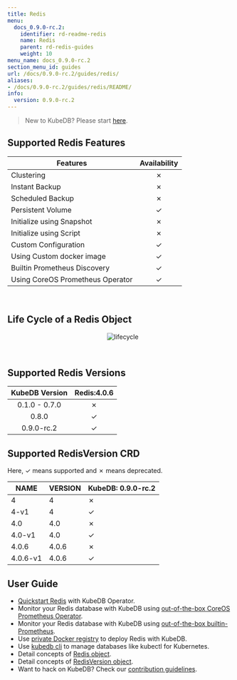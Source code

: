 ```yaml
---
title: Redis
menu:
  docs_0.9.0-rc.2:
    identifier: rd-readme-redis
    name: Redis
    parent: rd-redis-guides
    weight: 10
menu_name: docs_0.9.0-rc.2
section_menu_id: guides
url: /docs/0.9.0-rc.2/guides/redis/
aliases:
- /docs/0.9.0-rc.2/guides/redis/README/
info:
  version: 0.9.0-rc.2
---
```


> New to KubeDB? Please start [here](/docs/0.9.0-rc.2/concepts/README).

## Supported Redis Features

|             Features             | Availability |
| -------------------------------- | :----------: |
| Clustering                       |   &#10007;   |
| Instant Backup                   |   &#10007;   |
| Scheduled Backup                 |   &#10007;   |
| Persistent Volume                |   &#10003;   |
| Initialize using Snapshot        |   &#10007;   |
| Initialize using Script          |   &#10007;   |
| Custom Configuration             |   &#10003;   |
| Using Custom docker image        |   &#10003;   |
| Builtin Prometheus Discovery     |   &#10003;   |
| Using CoreOS Prometheus Operator |   &#10003;   |

<br/>

## Life Cycle of a Redis Object

<p align="center">
  <img alt="lifecycle"  src="/docs/0.9.0-rc.2/images/redis/redis-lifecycle.png">
</p>

<br/>

## Supported Redis Versions

| KubeDB Version | Redis:4.0.6 |
|:--------------:|:-----------:|
| 0.1.0 - 0.7.0  | &#10007;    |
| 0.8.0          | &#10003;    |
| 0.9.0-rc.2     | &#10003;    |

## Supported RedisVersion CRD

Here, &#10003; means supported and &#10007; means deprecated.

| NAME     | VERSION | KubeDB: 0.9.0-rc.2 |
|----------|---------|--------------------|
| 4        | 4       | &#10007;           |
| 4-v1     | 4       | &#10003;           |
| 4.0      | 4.0     | &#10007;           |
| 4.0-v1   | 4.0     | &#10003;           |
| 4.0.6    | 4.0.6   | &#10007;           |
| 4.0.6-v1 | 4.0.6   | &#10003;           |

## User Guide

- [Quickstart Redis](/docs/0.9.0-rc.2/guides/redis/quickstart/quickstart) with KubeDB Operator.
- Monitor your Redis database with KubeDB using [out-of-the-box CoreOS Prometheus Operator](/docs/0.9.0-rc.2/guides/redis/monitoring/using-coreos-prometheus-operator).
- Monitor your Redis database with KubeDB using [out-of-the-box builtin-Prometheus](/docs/0.9.0-rc.2/guides/redis/monitoring/using-builtin-prometheus).
- Use [private Docker registry](/docs/0.9.0-rc.2/guides/redis/private-registry/using-private-registry) to deploy Redis with KubeDB.
- Use [kubedb cli](/docs/0.9.0-rc.2/guides/redis/cli/cli) to manage databases like kubectl for Kubernetes.
- Detail concepts of [Redis object](/docs/0.9.0-rc.2/concepts/databases/redis).
- Detail concepts of [RedisVersion object](/docs/0.9.0-rc.2/concepts/catalog/redis).
- Want to hack on KubeDB? Check our [contribution guidelines](/docs/0.9.0-rc.2/CONTRIBUTING).
